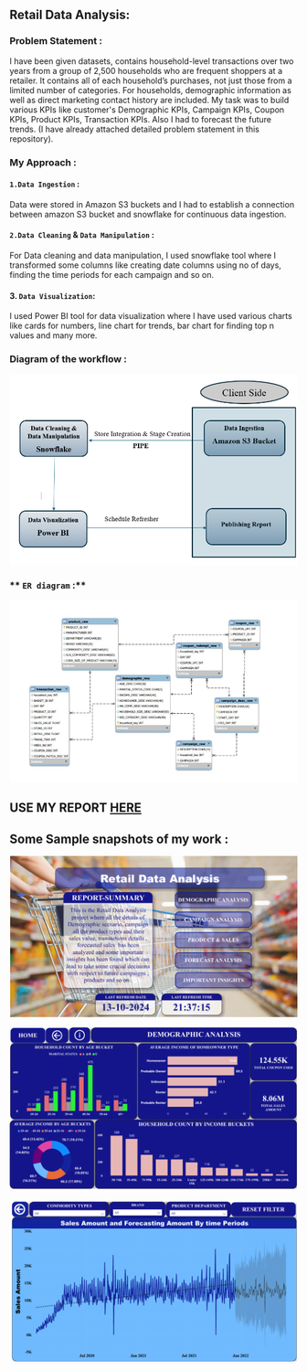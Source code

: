 ## **Retail Data Analysis:**

### **Problem Statement :**

I have been given datasets, contains household-level transactions over two years from a group 
of 2,500 households who are frequent shoppers at a retailer. It contains all of 
each household’s purchases, not just those from a limited number of categories. 
For households, demographic information as well as direct marketing contact 
history are included. My task was to build various KPIs like customer's Demographic KPIs, Campaign KPIs, Coupon KPIs, Product KPIs, Transaction KPIs. Also I had to forecast the future trends. (I have already attached detailed problem statement in this repository).

### **My Approach :**

#### **`1.Data Ingestion` :**
Data were stored in Amazon S3 buckets and I had to establish a connection between amazon S3 bucket and snowflake for continuous data ingestion.

#### **`2.Data Cleaning` & `Data Manipulation` :**

For Data cleaning and data manipulation, I used snowflake tool where I transformed some columns like creating date columns using no of days, finding the time periods for each campaign and so on.

#### **3. `Data Visualization`:**

I used Power BI tool for data visualization where I have used various charts like cards for numbers, line chart for trends, bar chart for finding top n values and many more.

### **Diagram of the workflow :**
![alt text](Image/workflow.png)

### ** `ER diagram` :**
![alt text](Image/ER.png)

## **USE MY REPORT [HERE](https://app.powerbi.com/view?r=eyJrIjoiN2I1N2ZjMmItNGE5OC00ODkyLTgwNWUtMGYyNDAyZGIwYjRiIiwidCI6ImY4N2I2ZjgyLTIxNTUtNDc5Zi1iYThiLTRkNTdkN2Q2OWUwZiJ9)**

## **Some Sample snapshots of my work :**
![alt text](Image/ss1.png)

![alt text](Image/ss2.png)

![alt text](Image/ss3.png)
